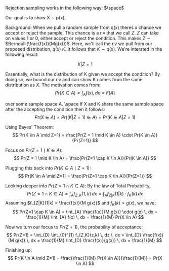 Rejection sampling works in the following way:
$\space$

Our goal is to show X $\sim$ p(x).

Background: When we pull a random sample from q(x) theres a chance we accept or reject the sample. This chance is a r.v that we call $Z$. $Z$ can take on values 1 or 0, either accept or reject the condition. This makes $Z$ $\sim$ $Bernoulli(\frac{f(x)}{Mg(x)})$. Here, we'll call the r.v we pull from our proposed distribution, $q(x)$ $K$. It follows that $K \sim q(x)$. We're intersted in the following result:

$$K | Z=1$$

Essentially, what is the distribution of K given we accept the condition? By doing so, we bound our r.v and can show K comes from the same distribution as $X$. The motivation comes from:
$$Pr(X \in A) = \int_{A} f(x),dx = F(A)$$

over some sample space A.
\space
If X and K share the same sample space after the accepting the condition then it follows:
$$
Pr(X \in A) = Pr((K | Z=1) \in  A ) = Pr(K \in A | Z=1) 
$$

Using Bayes' Theorem:
$$
Pr(K \in A \mid Z=1) = \frac{Pr(Z = 1 \mid K \in A) \cdot Pr(K \in A)}{Pr(Z=1)}
$$

Focus on $Pr(Z = 1 \mid K \in A)$:
$$
Pr(Z = 1 \mid K \in A) = \frac{Pr(Z=1 \cap K \in A)}{Pr(K \in A)}
$$

Plugging this back into $Pr(K \in A \mid Z=1)$:
$$
Pr(K \in A \mid Z=1) = \frac{Pr(Z=1 \cap K \in A)}{Pr(Z=1)}
$$

Looking deeper into $Pr(Z=1 \cap K \in A)$:
By the law of Total Probability,
$$
Pr(Z=1 \cap K \in A) = \int_{A} f_{Z,K}(1,k) \, dx = \int_{A} f_{Z|K}(1|k) \cdot f_K(k) \, dx
$$
Assuming $f_{Z|K}(1|k) = \frac{f(x)}{M g(x)}$ and $f_K(k) = g(x)$, we have:
$$
Pr(Z=1 \cap K \in A) = \int_{A} \frac{f(x)}{M g(x)} \cdot g(x) \, dx = \frac{1}{M} \int_{A} f(x) \, dx = \frac{1}{M} Pr(X \in A)
$$

Now we turn our focus to $Pr(Z=1)$, the probability of acceptance:
$$
Pr(Z=1) = \int_{D} \int_{0}^{1} f_{Z,K}(z,k) \, dz \, dx = \int_{D} \frac{f(x)}{M g(x)} \, dx = \frac{1}{M} \int_{D} \frac{f(x)}{g(x)} \, dx = \frac{1}{M}
$$

Finishing up:
$$
Pr(K \in A \mid Z=1) = \frac{\frac{1}{M} Pr(X \in A)}{\frac{1}{M}} = Pr(X \in A)
$$
